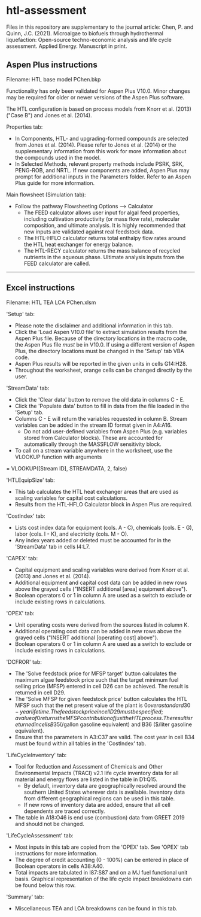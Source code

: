 # htl-assessment
Files in this repository are supplementary to the journal article:
Chen, P. and Quinn, J.C. (2021). Microalgae to biofuels through hydrothermal liquefaction: Open-source techno-economic analysis and life cycle assessment. Applied Energy. Manuscript in print.

Aspen Plus instructions
-----------
Filename: HTL base model PChen.bkp

Functionality has only been validated for Aspen Plus V10.0. Minor changes may be required for older or newer versions of the Aspen Plus software.

The HTL configuration is based on process models from Knorr et al. (2013) ("Case B") and Jones et al. (2014).

Properties tab:
- In Components, HTL- and upgrading-formed compounds are selected from Jones et al. (2014). Please refer to Jones et al. (2014) or the supplementary information from this work for more information about the compounds used in the model.
- In Selected Methods, relevant property methods include PSRK, SRK, PENG-ROB, and NRTL. If new components are added, Aspen Plus may prompt for additional inputs in the Parameters folder. Refer to an Aspen Plus guide for more information.

Main flowsheet (Simulation tab):
- Follow the pathway Flowsheeting Options --> Calculator
  - The FEED calculator allows user input for algal feed properties, including cultivation productivity (or mass flow rate), molecular composition, and ultimate analysis. It is highly recommended that new inputs are validated against real feedstock data.
  - The HTL-HFLO calculator returns total enthalpy flow rates around the HTL heat exchanger for energy balance.
  - The HTL-RECY calculator returns the mass balance of recycled nutrients in the aqueous phase. Ultimate analysis inputs from the FEED calculator are called.

------------------------------------------------------------------------------------------------------------------------------------------------------------------------------


Excel instructions
-----------

Filename: HTL TEA LCA PChen.xlsm

'Setup' tab:

- Please note the disclaimer and additional information in this tab.
- Click the 'Load Aspen V10.0 file' to extract simulation results from the Aspen Plus file. Because of the directory locations in the macro code, the Aspen Plus file *must* be in V10.0. If using a different version of Aspen Plus, the directory locations must be changed in the 'Setup' tab VBA code.
- Aspen Plus results will be reported in the given units in cells G14:H28.
- Throughout the worksheet, orange cells can be changed directly by the user.

'StreamData' tab:

- Click the 'Clear data' button to remove the old data in columns C - E.
- Click the 'Populate data' button to fill in data from the file loaded in the 'Setup' tab.
- Columns C - E will return the variables requested in column B. Stream variables can be added in the stream ID format given in A4:A16.
  - Do not add user-defined variables from Aspen Plus (e.g. variables stored from Calculator blocks). These are accounted for automatically through the MASSFLOW sensitivity block.
- To call on a stream variable anywhere in the worksheet, use the VLOOKUP function with arguments

= VLOOKUP([Stream ID], STREAMDATA, 2, false)
  
'HTLEquipSize' tab:

- This tab calculates the HTL heat exchanger areas that are used as scaling variables for capital cost calculations.
- Results from the HTL-HFLO Calculator block in Aspen Plus are required.

'CostIndex' tab:

- Lists cost index data for equipment (cols. A - C), chemicals (cols. E - G), labor (cols. I - K), and electricity (cols. M - O).
- Any index years added or deleted must be accounted for in the 'StreamData' tab in cells I4:L7.

'CAPEX' tab:

- Capital equipment and scaling variables were derived from Knorr et al. (2013) and Jones et al. (2014).
- Additional equipment and capital cost data can be added in new rows above the grayed cells ("INSERT additional [area] equipment above").
- Boolean operators 0 or 1 in column A are used as a switch to exclude or include existing rows in calculations.

'OPEX' tab:

- Unit operating costs were derived from the sources listed in column K.
- Additional operating cost data can be added in new rows above the grayed cells ("INSERT additional [operating cost] above").
- Boolean operators 0 or 1 in column A are used as a switch to exclude or include existing rows in calculations.

'DCFROR' tab:

- The 'Solve feedstock price for MFSP target' button calculates the maximum algae feedstock price such that the target minimum fuel selling price (MFSP) entered in cell D26 can be achieved. The result is returned in cell D29.
- The 'Solve MFSP for given feedstock price' button calculates the HTL MFSP such that the net present value of the plant is $0 over a standard 30-year lifetime. The feedstock price in cell D29 must be specified; a value of 0 returns the MFSP contribution of just the HTL process. The result is returned in cells B35 ($/gallon gasoline equivalent) and B36 ($/liter gasoline equivalent).
- Ensure that the parameters in A3:C37 are valid. The cost year in cell B34 must be found within all tables in the 'CostIndex' tab.

'LifeCycleInventory' tab:

- Tool for Reduction and Assessment of Chemicals and Other Environmental Impacts (TRACI) v2.1 life cycle inventory data for all material and energy flows are listed in the table in D1:Q15.
  - By default, inventory data are geographically resolved around the southern United States wherever data is available. Inventory data from different geographical regions can be used in this table.
  - If new rows of inventory data are added, ensure that all cell dependents are traced correctly.
- The table in A18:O46 is end use (combustion) data from GREET 2019 and should not be changed.

'LifeCycleAssessment' tab:

- Most inputs in this tab are copied from the 'OPEX' tab. See 'OPEX' tab instructions for more information.
- The degree of credit accounting (0 - 100%) can be entered in place of Boolean operators in cells A38:A40.
- Total impacts are tabulated in I87:S87 and on a MJ fuel functional unit basis. Graphical representation of the life cycle impact breakdowns can be found below this row.

'Summary' tab:

- Miscellaneous TEA and LCA breakdowns can be found in this tab.
